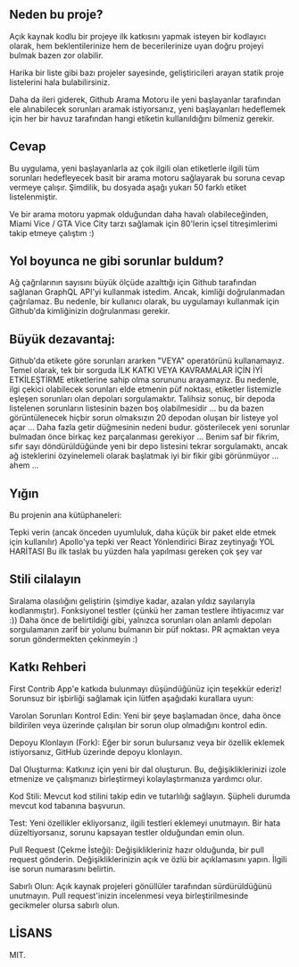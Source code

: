 ## Neden bu proje?
Açık kaynak kodlu bir projeye ilk katkısını yapmak isteyen bir kodlayıcı olarak, hem beklentilerinize hem de becerilerinize uyan doğru projeyi bulmak bazen zor olabilir.

Harika bir liste gibi bazı projeler sayesinde, geliştiricileri arayan statik proje listelerini hala bulabilirsiniz.

Daha da ileri giderek, Github Arama Motoru ile yeni başlayanlar tarafından ele alınabilecek sorunları aramak istiyorsanız, yeni başlayanları hedeflemek için her bir havuz tarafından hangi etiketin kullanıldığını bilmeniz gerekir.

## Cevap
Bu uygulama, yeni başlayanlarla az çok ilgili olan etiketlerle ilgili tüm sorunları hedefleyecek basit bir arama motoru sağlayarak bu soruna cevap vermeye çalışır. Şimdilik, bu dosyada aşağı yukarı 50 farklı etiket listelenmiştir.

Ve bir arama motoru yapmak olduğundan daha havalı olabileceğinden, Miami Vice / GTA Vice City tarzı sağlamak için 80'lerin içsel titreşimlerimi takip etmeye çalıştım :)

## Yol boyunca ne gibi sorunlar buldum?
Ağ çağrılarının sayısını büyük ölçüde azalttığı için Github tarafından sağlanan GraphQL API'yi kullanmak istedim. Ancak, kimliği doğrulanmadan çağrılamaz. Bu nedenle, bir kullanıcı olarak, bu uygulamayı kullanmak için Github'da kimliğinizin doğrulanması gerekir.

## Büyük dezavantaj: 
Github'da etikete göre sorunları ararken "VEYA" operatörünü kullanamayız. Temel olarak, tek bir sorguda İLK KATKI VEYA KAVRAMALAR İÇİN İYİ ETKİLEŞTİRME etiketlerine sahip olma sorununu arayamayız. Bu nedenle, ilgi çekici olabilecek sorunları elde etmenin püf noktası, etiketler listemizle eşleşen sorunları olan depoları sorgulamaktır. Talihsiz sonuç, bir depoda listelenen sorunların listesinin bazen boş olabilmesidir ... bu da bazen görüntülenecek hiçbir sorun olmaksızın 20 depodan oluşan bir listeye yol açar ... Daha fazla getir düğmesinin nedeni budur. gösterilecek yeni sorunlar bulmadan önce birkaç kez parçalanması gerekiyor ... Benim saf bir fikrim, sıfır sayı döndürüldüğünde yeni bir depo listesini tekrar sorgulamaktı, ancak ağ isteklerini özyinelemeli olarak başlatmak iyi bir fikir gibi görünmüyor ... ahem ...

## Yığın
Bu projenin ana kütüphaneleri:

Tepki verin (ancak önceden uyumluluk, daha küçük bir paket elde etmek için kullanılır)
Apollo'ya tepki ver
React Yönlendirici
Biraz zeytinyağı
YOL HARİTASI
Bu ilk taslak bu yüzden hala yapılması gereken çok şey var

## Stili cilalayın
Sıralama olasılığını geliştirin (şimdiye kadar, azalan yıldız sayılarıyla kodlanmıştır).
Fonksiyonel testler (çünkü her zaman testlere ihtiyacımız var :))
Daha önce de belirtildiği gibi, yalnızca sorunları olan anlamlı depoları sorgulamanın zarif bir yolunu bulmanın bir püf noktası.
PR açmaktan veya sorun göndermekten çekinmeyin :)

## Katkı Rehberi
First Contrib App'e katkıda bulunmayı düşündüğünüz için teşekkür ederiz! Sorunsuz bir işbirliği sağlamak için lütfen aşağıdaki kurallara uyun:

Varolan Sorunları Kontrol Edin: Yeni bir şeye başlamadan önce, daha önce bildirilen veya üzerinde çalışılan bir sorun olup olmadığını kontrol edin.

Depoyu Klonlayın (Fork): Eğer bir sorun bulursanız veya bir özellik eklemek istiyorsanız, GitHub üzerinde depoyu klonlayın.

Dal Oluşturma: Katkınız için yeni bir dal oluşturun. Bu, değişikliklerinizi izole etmenize ve çalışmanızı birleştirmeyi kolaylaştırmanıza yardımcı olur.

Kod Stili: Mevcut kod stilini takip edin ve tutarlılığı sağlayın. Şüpheli durumda mevcut kod tabanına başvurun.

Test: Yeni özellikler ekliyorsanız, ilgili testleri eklemeyi unutmayın. Bir hata düzeltiyorsanız, sorunu kapsayan testler olduğundan emin olun.

Pull Request (Çekme İsteği): Değişiklikleriniz hazır olduğunda, bir pull request gönderin. Değişikliklerinizin açık ve özlü bir açıklamasını yapın. İlgili ise sorun numarasını belirtin.

Sabırlı Olun: Açık kaynak projeleri gönüllüler tarafından sürdürüldüğünü unutmayın. Pull request'inizin incelenmesi veya birleştirilmesinde gecikmeler olursa sabırlı olun.

## LİSANS
MIT.
